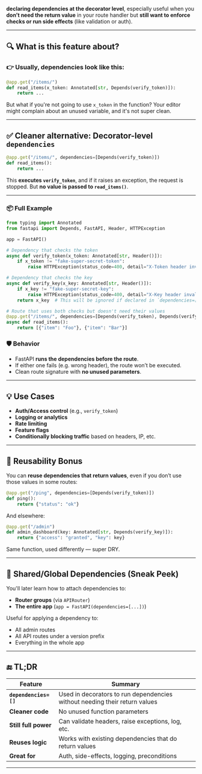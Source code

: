 **declaring dependencies at the decorator level**, especially useful when you **don’t need the return value** in your route handler but **still want to enforce checks or run side effects** (like validation or auth).

---

## 🔍 What is this feature about?

### 👉 Usually, dependencies look like this:

```python
@app.get("/items/")
def read_items(x_token: Annotated[str, Depends(verify_token)]):
    return ...
```

But what if you're not going to use `x_token` in the function? Your editor might complain about an unused variable, and it's not super clean.

---

## ✅ Cleaner alternative: Decorator-level `dependencies`

```python
@app.get("/items/", dependencies=[Depends(verify_token)])
def read_items():
    return ...
```

This **executes `verify_token`**, and if it raises an exception, the request is stopped. But **no value is passed to `read_items()`**.

---

### 📦 Full Example

```python
from typing import Annotated
from fastapi import Depends, FastAPI, Header, HTTPException

app = FastAPI()

# Dependency that checks the token
async def verify_token(x_token: Annotated[str, Header()]):
    if x_token != "fake-super-secret-token":
        raise HTTPException(status_code=400, detail="X-Token header invalid")

# Dependency that checks the key
async def verify_key(x_key: Annotated[str, Header()]):
    if x_key != "fake-super-secret-key":
        raise HTTPException(status_code=400, detail="X-Key header invalid")
    return x_key  # This will be ignored if declared in `dependencies=[]`

# Route that uses both checks but doesn't need their values
@app.get("/items/", dependencies=[Depends(verify_token), Depends(verify_key)])
async def read_items():
    return [{"item": "Foo"}, {"item": "Bar"}]
```

### 🛡️ Behavior

- FastAPI **runs the dependencies before the route**.
- If either one fails (e.g. wrong header), the route won’t be executed.
- Clean route signature with **no unused parameters**.

---

## 💡 Use Cases

- **Auth/Access control** (e.g., `verify_token`)
- **Logging or analytics**
- **Rate limiting**
- **Feature flags**
- **Conditionally blocking traffic** based on headers, IP, etc.

---

## 🔄 Reusability Bonus

You can **reuse dependencies that return values**, even if you don’t use those values in some routes:

```python
@app.get("/ping", dependencies=[Depends(verify_token)])
def ping():
    return {"status": "ok"}
```

And elsewhere:

```python
@app.get("/admin")
def admin_dashboard(key: Annotated[str, Depends(verify_key)]):
    return {"access": "granted", "key": key}
```

Same function, used differently — super DRY.

---

## 🔁 Shared/Global Dependencies (Sneak Peek)

You'll later learn how to attach dependencies to:
- **Router groups** (via `APIRouter`)
- **The entire app** (`app = FastAPI(dependencies=[...])`)

Useful for applying a dependency to:
- All admin routes
- All API routes under a version prefix
- Everything in the whole app

---

## 🔚 TL;DR

| Feature | Summary |
|--------|---------|
| **`dependencies=[]`** | Used in decorators to run dependencies without needing their return values |
| **Cleaner code** | No unused function parameters |
| **Still full power** | Can validate headers, raise exceptions, log, etc. |
| **Reuses logic** | Works with existing dependencies that do return values |
| **Great for** | Auth, side-effects, logging, preconditions |

---

